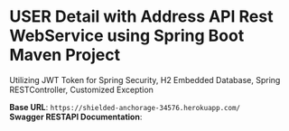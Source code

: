 # USER Detail with Address API Rest WebService using Spring Boot Maven Project


Utilizing JWT Token for Spring Security, H2 Embedded Database, Spring RESTController, Customized Exception


**Base URL**: `https://shielded-anchorage-34576.herokuapp.com/` <br>
**Swagger RESTAPI Documentation**:
